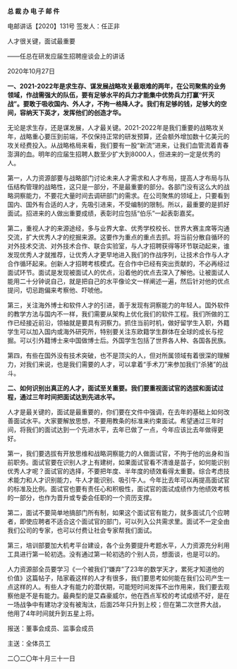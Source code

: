 **总 裁 办 电 子 邮 件**

 

电邮讲话【2020】131号      签发人：任正非 



 

人才很关键，面试最重要

——任总在研发应届生招聘座谈会上的讲话

2020年10月27日

 

**一、2021-2022年是求生存、谋发展战略攻关最艰难的两年，在公司聚焦的业务领域，作战需强大的队伍，要有足够水平的兵力才能集中优势兵力打赢“歼灭战”。要敢于吸收国内、外人才，不拘一格降人才。我们有足够的钱，足够大的空间，容纳天下英才，发挥他们的创造才华。**

无论是求生存，还是谋发展，人才最关键。2021-2022年是我们重要的战略攻关年，战略重心要压到前端，不仅保持正常的研发预算，还会额外增加数十亿美元的攻关经费投入。从战略格局来看，我们要有一股“新流”进来，让我们血管流着青春澎湃的血。明年的应届生招聘人数至少扩大到8000人，但进来的一定是优秀的人。

第一，人力资源部要与战略部门讨论未来人才需求和人才布局，提高人才布局与队伍结构管理的战略性，这只是一部分，不是最重要的部分。各部门没有这么大的战略洞察能力，不要花大量时间去调研部门的需求。在公司聚焦的领域上，只要看到国内、国外有合适的人才，先吸引进来，不受编制的限制。所以，最重要的是抓好面试。招进来的人做出重要成绩，表彰时应包括“伯乐”一起表彰嘉奖。

第二，重视人才的来源途经，多与业界大拿、优秀学校校长、世界大赛主席等沟通交流，扩大优秀人才的挖掘来源。这要作为重点的重点去抓。将当前分散自循环的对外技术交流、对外技术合作、联合实验室，与人才招聘获得等环节联动起来，谁发现优秀人才就推荐，让优秀人才更早地进入我们的作战序列，让技术合作与人才合作循环起来。创新人才招聘考核模式。在合作中已经有突出贡献的，不必再经过面试环节。面试是发现被面试人的优点，沿着他的优点去深入了解他。让被面试人能用二十分钟说自己，就是把自己的水平像论文一样阐述一遍，然后针对他的优点提问，切忌跑偏来考察他、吓唬他。

第三，关注海外博士和软件人才的引进，善于发现有洞察能力的年轻人。国外软件的教学方法与国内不一样，我们需要从架构上优化我们的软件工程。我们所做的工作已经接近前沿，领袖就是要具有洞察力。抓住当前时机，做好留学生入职，外籍学生可以加入国内或海外研究所，特别要关注东欧籍学生群体在全球的成长与挖掘。可以引外籍博士来中国做博士后。外国学生包括了世界各人种、各国各民族。

第四，有些在国外没有技术突破，也不是顶尖的人，但对所属领域有着很深的理解力，对我们来说，也是我们需要的人才，可以拿着“手术刀”来参加我们“杀猪”的战斗。

 



**二、如何识别出真正的人才，面试至关重要。我们要重视面试官的选拔和面试过程，通过三年时间把面试达到先进水平。**

人才是最关键的，面试是最重要的，你们要在文件中强调，在去年的基础上如何改善面试水平。大家要解放思想，不要用教条的标准来约束面试。希望通过三年时间，将我们的面试达到一个先进水平，去年已做了一点，今年应该比去年做得更好。

第一，我们要选拔有开放思维和战略洞察能力的人做面试官，不拘于他的出身和当前职务。面试官要在识别人才上有建树，如果面试官看不清谁是苗子，如何能识别优秀人才呢？面试官的选择，不要把年度、半年度的绩效看得太重要。综合考虑技术能力和人才识别能力，牛人才能识别、吸引牛人。今年比去年可以再提高面试官的标准及比例。面试官也要有责任心和积极性，面试官的面试成绩作为他绩效考核的一部分，也作为晋升或专委会任职的一个资历支撑。

第二，面试不要简单地搞部门所有制，如果这个面试官有能力，就多面试几个应聘者，即使应聘者不适合这个面试官的部门，可以列入公共需求里。面试不一定全由我们公司的专家，也可以付费让社会专家帮我们面试。

第三，培训部要加大机考平台建设，各个业务要提升考题水平，人力资源充分利用工具进行第一轮初选。没有通过第一轮初选的个别人员，想面谈，也是可以的。

人力资源部全员要学习《一个被我们“嫌弃”了23年的数学天才，累死才知道他的价值》这篇帖子，陆家羲这样的人才有很多，我们要思考如何能在我们公司产生一点这样的人。有些人才有能力的潜伏期，可能短时间发挥不出作用来，我们要去观察他是不是有能力。最典型的是艾森豪威尔，他在西点军校的考试成绩不好，是在一场战争中有建功才没有被淘汰，后面25年只升到上校；但在第二次世界大战，他用了4年时间就升到五星上将。

 





报送：董事会成员、监事会成员

主送：全体员工

二〇二〇年十月三十一日